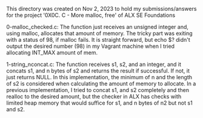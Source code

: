 This directory was created on Nov 2, 2023 to hold my submissions/answers for the
project '0X0C. C - More malloc, free' of ALX SE Foundations

0-malloc_checked.c: The function just receives an unsigned integer and, using
malloc, allocates that amount of memory. The tricky part was exiting with a
status of 98, if malloc fails. It is straight forward, but echo $? didn't
output the desired number (98) in my Vagrant machine when I tried allocating
INT_MAX amount of mem.

1-string_nconcat.c: The function receives s1, s2, and an integer, and it concats
s1, and n bytes of s2 and returns the result if successful. If not, it just
returns NULL. In this implementation, the minimum of n and the length of s2 is
considered when calculating the amount of memory to allocate. In a previous
implementation, I tried to concat s1, and s2 completely and then realloc to the
desired amount, but the checker in ALX has checks with limited heap memory that
would suffice for s1, and n bytes of n2 but not s1 and s2.
